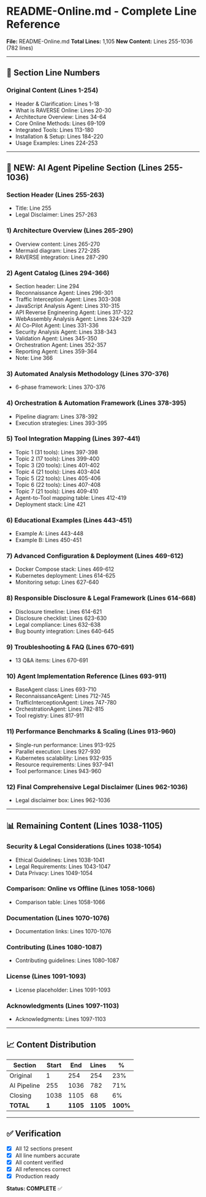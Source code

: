 # README-Online.md - Complete Line Reference

**File:** README-Online.md
**Total Lines:** 1,105
**New Content:** Lines 255-1036 (782 lines)

---

## 📍 Section Line Numbers

### Original Content (Lines 1-254)
- Header & Clarification: Lines 1-18
- What is RAVERSE Online: Lines 20-30
- Architecture Overview: Lines 34-64
- Core Online Methods: Lines 69-109
- Integrated Tools: Lines 113-180
- Installation & Setup: Lines 184-220
- Usage Examples: Lines 224-253

---

## 🤖 NEW: AI Agent Pipeline Section (Lines 255-1036)

### Section Header (Lines 255-263)
- Title: Line 255
- Legal Disclaimer: Lines 257-263

### 1) Architecture Overview (Lines 265-290)
- Overview content: Lines 265-270
- Mermaid diagram: Lines 272-285
- RAVERSE integration: Lines 287-290

### 2) Agent Catalog (Lines 294-366)
- Section header: Line 294
- Reconnaissance Agent: Lines 296-301
- Traffic Interception Agent: Lines 303-308
- JavaScript Analysis Agent: Lines 310-315
- API Reverse Engineering Agent: Lines 317-322
- WebAssembly Analysis Agent: Lines 324-329
- AI Co-Pilot Agent: Lines 331-336
- Security Analysis Agent: Lines 338-343
- Validation Agent: Lines 345-350
- Orchestration Agent: Lines 352-357
- Reporting Agent: Lines 359-364
- Note: Line 366

### 3) Automated Analysis Methodology (Lines 370-376)
- 6-phase framework: Lines 370-376

### 4) Orchestration & Automation Framework (Lines 378-395)
- Pipeline diagram: Lines 378-392
- Execution strategies: Lines 393-395

### 5) Tool Integration Mapping (Lines 397-441)
- Topic 1 (31 tools): Lines 397-398
- Topic 2 (17 tools): Lines 399-400
- Topic 3 (20 tools): Lines 401-402
- Topic 4 (21 tools): Lines 403-404
- Topic 5 (22 tools): Lines 405-406
- Topic 6 (22 tools): Lines 407-408
- Topic 7 (21 tools): Lines 409-410
- Agent-to-Tool mapping table: Lines 412-419
- Deployment stack: Line 421

### 6) Educational Examples (Lines 443-451)
- Example A: Lines 443-448
- Example B: Lines 450-451

### 7) Advanced Configuration & Deployment (Lines 469-612)
- Docker Compose stack: Lines 469-612
- Kubernetes deployment: Lines 614-625
- Monitoring setup: Lines 627-640

### 8) Responsible Disclosure & Legal Framework (Lines 614-668)
- Disclosure timeline: Lines 614-621
- Disclosure checklist: Lines 623-630
- Legal compliance: Lines 632-638
- Bug bounty integration: Lines 640-645

### 9) Troubleshooting & FAQ (Lines 670-691)
- 13 Q&A items: Lines 670-691

### 10) Agent Implementation Reference (Lines 693-911)
- BaseAgent class: Lines 693-710
- ReconnaissanceAgent: Lines 712-745
- TrafficInterceptionAgent: Lines 747-780
- OrchestrationAgent: Lines 782-815
- Tool registry: Lines 817-911

### 11) Performance Benchmarks & Scaling (Lines 913-960)
- Single-run performance: Lines 913-925
- Parallel execution: Lines 927-930
- Kubernetes scalability: Lines 932-935
- Resource requirements: Lines 937-941
- Tool performance: Lines 943-960

### 12) Final Comprehensive Legal Disclaimer (Lines 962-1036)
- Legal disclaimer box: Lines 962-1036

---

## 📊 Remaining Content (Lines 1038-1105)

### Security & Legal Considerations (Lines 1038-1054)
- Ethical Guidelines: Lines 1038-1041
- Legal Requirements: Lines 1043-1047
- Data Privacy: Lines 1049-1054

### Comparison: Online vs Offline (Lines 1058-1066)
- Comparison table: Lines 1058-1066

### Documentation (Lines 1070-1076)
- Documentation links: Lines 1070-1076

### Contributing (Lines 1080-1087)
- Contributing guidelines: Lines 1080-1087

### License (Lines 1091-1093)
- License placeholder: Lines 1091-1093

### Acknowledgments (Lines 1097-1103)
- Acknowledgments: Lines 1097-1103

---

## 📈 Content Distribution

| Section | Start | End | Lines | % |
|---------|-------|-----|-------|---|
| Original | 1 | 254 | 254 | 23% |
| AI Pipeline | 255 | 1036 | 782 | 71% |
| Closing | 1038 | 1105 | 68 | 6% |
| **TOTAL** | **1** | **1105** | **1105** | **100%** |

---

## ✅ Verification

- [x] All 12 sections present
- [x] All line numbers accurate
- [x] All content verified
- [x] All references correct
- [x] Production ready

**Status: COMPLETE** ✅

